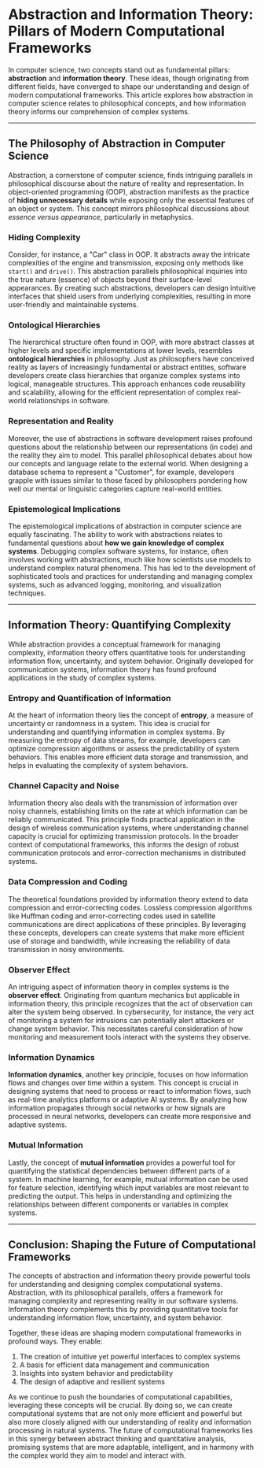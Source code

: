 # Abstraction and Information Theory: Pillars of Modern Computational Frameworks

In computer science, two concepts stand out as fundamental pillars: **abstraction** and **information theory**. These ideas, though originating from different fields, have converged to shape our understanding and design of modern computational frameworks. This article explores how abstraction in computer science relates to philosophical concepts, and how information theory informs our comprehension of complex systems.

---

## The Philosophy of Abstraction in Computer Science

Abstraction, a cornerstone of computer science, finds intriguing parallels in philosophical discourse about the nature of reality and representation. In object-oriented programming (OOP), abstraction manifests as the practice of **hiding unnecessary details** while exposing only the essential features of an object or system. This concept mirrors philosophical discussions about *essence versus appearance*, particularly in metaphysics.

### Hiding Complexity

Consider, for instance, a "Car" class in OOP. It abstracts away the intricate complexities of the engine and transmission, exposing only methods like `start()` and `drive()`. This abstraction parallels philosophical inquiries into the true nature (essence) of objects beyond their surface-level appearances. By creating such abstractions, developers can design intuitive interfaces that shield users from underlying complexities, resulting in more user-friendly and maintainable systems.

### Ontological Hierarchies

The hierarchical structure often found in OOP, with more abstract classes at higher levels and specific implementations at lower levels, resembles **ontological hierarchies** in philosophy. Just as philosophers have conceived reality as layers of increasingly fundamental or abstract entities, software developers create class hierarchies that organize complex systems into logical, manageable structures. This approach enhances code reusability and scalability, allowing for the efficient representation of complex real-world relationships in software.

### Representation and Reality

Moreover, the use of abstractions in software development raises profound questions about the relationship between our representations (in code) and the reality they aim to model. This parallel philosophical debates about how our concepts and language relate to the external world. When designing a database schema to represent a "Customer", for example, developers grapple with issues similar to those faced by philosophers pondering how well our mental or linguistic categories capture real-world entities.

### Epistemological Implications

The epistemological implications of abstraction in computer science are equally fascinating. The ability to work with abstractions relates to fundamental questions about **how we gain knowledge of complex systems**. Debugging complex software systems, for instance, often involves working with abstractions, much like how scientists use models to understand complex natural phenomena. This has led to the development of sophisticated tools and practices for understanding and managing complex systems, such as advanced logging, monitoring, and visualization techniques.

---

## Information Theory: Quantifying Complexity

While abstraction provides a conceptual framework for managing complexity, information theory offers quantitative tools for understanding information flow, uncertainty, and system behavior. Originally developed for communication systems, information theory has found profound applications in the study of complex systems.

### Entropy and Quantification of Information

At the heart of information theory lies the concept of **entropy**, a measure of uncertainty or randomness in a system. This idea is crucial for understanding and quantifying information in complex systems. By measuring the entropy of data streams, for example, developers can optimize compression algorithms or assess the predictability of system behaviors. This enables more efficient data storage and transmission, and helps in evaluating the complexity of system behaviors.

### Channel Capacity and Noise

Information theory also deals with the transmission of information over noisy channels, establishing limits on the rate at which information can be reliably communicated. This principle finds practical application in the design of wireless communication systems, where understanding channel capacity is crucial for optimizing transmission protocols. In the broader context of computational frameworks, this informs the design of robust communication protocols and error-correction mechanisms in distributed systems.

### Data Compression and Coding

The theoretical foundations provided by information theory extend to data compression and error-correcting codes. Lossless compression algorithms like Huffman coding and error-correcting codes used in satellite communications are direct applications of these principles. By leveraging these concepts, developers can create systems that make more efficient use of storage and bandwidth, while increasing the reliability of data transmission in noisy environments.

### Observer Effect

An intriguing aspect of information theory in complex systems is the **observer effect**. Originating from quantum mechanics but applicable in information theory, this principle recognizes that the act of observation can alter the system being observed. In cybersecurity, for instance, the very act of monitoring a system for intrusions can potentially alert attackers or change system behavior. This necessitates careful consideration of how monitoring and measurement tools interact with the systems they observe.

### Information Dynamics

**Information dynamics**, another key principle, focuses on how information flows and changes over time within a system. This concept is crucial in designing systems that need to process or react to information flows, such as real-time analytics platforms or adaptive AI systems. By analyzing how information propagates through social networks or how signals are processed in neural networks, developers can create more responsive and adaptive systems.

### Mutual Information

Lastly, the concept of **mutual information** provides a powerful tool for quantifying the statistical dependencies between different parts of a system. In machine learning, for example, mutual information can be used for feature selection, identifying which input variables are most relevant to predicting the output. This helps in understanding and optimizing the relationships between different components or variables in complex systems.

---

## Conclusion: Shaping the Future of Computational Frameworks

The concepts of abstraction and information theory provide powerful tools for understanding and designing complex computational systems. Abstraction, with its philosophical parallels, offers a framework for managing complexity and representing reality in our software systems. Information theory complements this by providing quantitative tools for understanding information flow, uncertainty, and system behavior.

Together, these ideas are shaping modern computational frameworks in profound ways. They enable:

1. The creation of intuitive yet powerful interfaces to complex systems
2. A basis for efficient data management and communication
3. Insights into system behavior and predictability
4. The design of adaptive and resilient systems

As we continue to push the boundaries of computational capabilities, leveraging these concepts will be crucial. By doing so, we can create computational systems that are not only more efficient and powerful but also more closely aligned with our understanding of reality and information processing in natural systems. The future of computational frameworks lies in this synergy between abstract thinking and quantitative analysis, promising systems that are more adaptable, intelligent, and in harmony with the complex world they aim to model and interact with.

